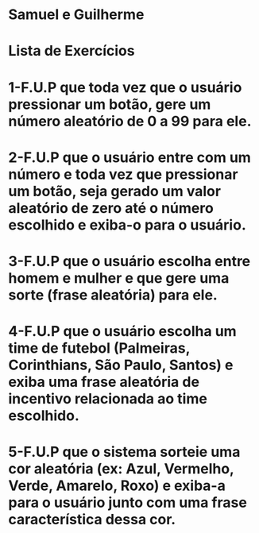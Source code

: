# Samuel e Guilherme

# Lista de Exercícios
# 1-F.U.P que toda vez que o usuário pressionar um botão, gere um número aleatório de 0 a 99 para ele.

# 2-F.U.P que o usuário entre com um número e toda vez que pressionar um botão, seja gerado um valor aleatório de zero até o número escolhido e exiba-o para o usuário.

# 3-F.U.P que o usuário escolha entre homem e mulher e que gere uma sorte (frase aleatória) para ele.

# 4-F.U.P que o usuário escolha um time de futebol (Palmeiras, Corinthians, São Paulo, Santos) e exiba uma frase aleatória de incentivo relacionada ao time escolhido.

# 5-F.U.P que o sistema sorteie uma cor aleatória (ex: Azul, Vermelho, Verde, Amarelo, Roxo) e exiba-a para o usuário junto com uma frase característica dessa cor.